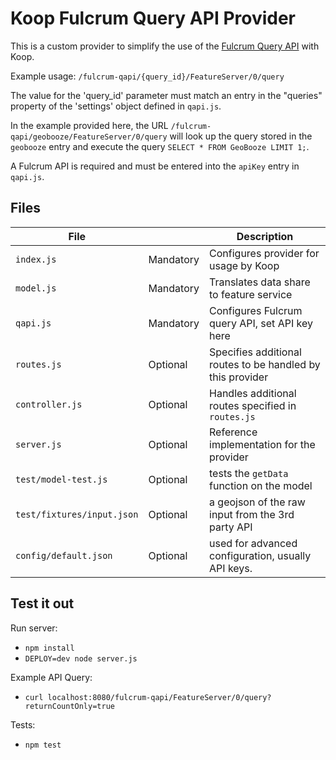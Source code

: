 # Koop Fulcrum Query API Provider

This is a custom provider to simplify the use of the [Fulcrum Query API](https://learn.fulcrumapp.com/dev/query/intro) with Koop.

Example usage: `/fulcrum-qapi/{query_id}/FeatureServer/0/query`

The value for the 'query_id' parameter must match an entry in the "queries" property of the 'settings' object defined in `qapi.js`.

In the example provided here, the URL `/fulcrum-qapi/geobooze/FeatureServer/0/query` will look up the query stored in the `geobooze` entry and execute the query `SELECT * FROM GeoBooze LIMIT 1;`.

A Fulcrum API is required and must be entered into the `apiKey` entry in `qapi.js`.

## Files

| File | | Description |
| --- | --- | --- |
| `index.js` | Mandatory | Configures provider for usage by Koop |
| `model.js` | Mandatory | Translates data share to feature service |
| `qapi.js` | Mandatory | Configures Fulcrum query API, set API key here |
| `routes.js` | Optional | Specifies additional routes to be handled by this provider |
| `controller.js` | Optional | Handles additional routes specified in `routes.js` |
| `server.js` | Optional | Reference implementation for the provider |
| `test/model-test.js` | Optional | tests the `getData` function on the model |
| `test/fixtures/input.json` | Optional | a geojson of the raw input from the 3rd party API |
| `config/default.json` | Optional | used for advanced configuration, usually API keys. |

## Test it out
Run server:
- `npm install`
- `DEPLOY=dev node server.js`

Example API Query:
- `curl localhost:8080/fulcrum-qapi/FeatureServer/0/query?returnCountOnly=true`

Tests:
- `npm test`
